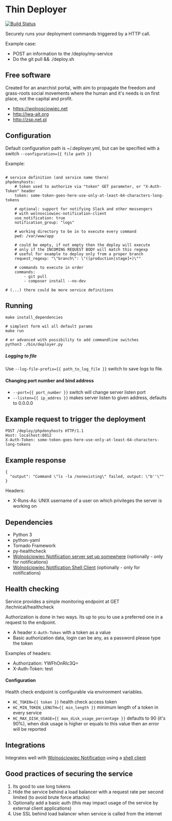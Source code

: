 Thin Deployer
=============

[![Build Status](https://travis-ci.org/Wolnosciowiec/thin-deployer.svg?branch=master)](https://travis-ci.org/Wolnosciowiec/thin-deployer)

Securely runs your deployment commands triggered by a HTTP call.

Example case:
- POST an information to the /deploy/my-service
- Do the git pull && ./deploy.sh

Free software
-------------

Created for an anarchist portal, with aim to propagate the freedom and grass-roots social movements where the human and it's needs is on first place, not the capital and profit.

- https://wolnosciowiec.net
- http://iwa-ait.org
- http://zsp.net.pl

Configuration
-------------

Default configuration path is ~/.deployer.yml, but can be specified with a switch `--configuration={{ file path }}`

Example:
```

# service definition (and service name there)
phpdenyhosts:
    # token used to authorize via "token" GET parameter, or "X-Auth-Token" header
    token: some-token-goes-here-use-only-at-least-64-characters-long-tokens

    # optional: support for notifying Slack and other messengers
    # with wolnosciowiec-notification-client
    use_notification: true
    notification_group: "logs"

    # working directory to be in to execute every command
    pwd: /var/www/app

    # could be empty, if not empty then the deploy will execute
    # only if the INCOMING REQUEST BODY will match this regexp
    # useful for example to deploy only from a proper branch
    request_regexp: "\"branch\": \"([production|stage]+)\""

    # commands to execute in order
    commands:
        - git pull
        - composer install --no-dev

# (...) there could be more service definitions
```

Running
-------

```
make install_dependencies

# simplest form wil all default params
make run

# or advanced with possibility to add commandline switches
python3 ./bin/deployer.py
```

##### Logging to file

Use `--log-file-prefix={{ path_to_log_file }}` switch to save logs to file.

#### Changing port number and bind address

- `--port={{ port_number }}` switch will change server listen port
- `--listen={{ ip_addres }}` makes server listen to given address, defaults to 0.0.0.0

Example request to trigger the deployment
-----------------------------------------

```
POST /deploy/phpdenyhosts HTTP/1.1
Host: localhost:8012
X-Auth-Token: some-token-goes-here-use-only-at-least-64-characters-long-tokens

```

Example response
----------------

```
{
  "output": "Command \"ls -la /nonexisting\" failed, output: \"b''\""
}
```

Headers:
- X-Runs-As: UNIX username of a user on which privileges the server is working on

Dependencies
------------

- Python 3
- python-yaml
- Tornado Framework
- py-healthcheck
- [Wolnościowiec Notification server set up somewhere](https://github.com/Wolnosciowiec/wolnosciowiec-notification) (optionally - only for notifications)
- [Wolnościowiec Notification Shell Client](https://github.com/Wolnosciowiec/wolnosciowiec-notification-shell-client) (optionally - only for notifications)

Health checking
---------------

Service provides a simple monitoring endpoint at GET /technical/healthcheck

Authorization is done in two ways.
Its up to you to use a preferred one in a request to the endpoint.

- A header `X-Auth-Token` with a token as a value
- Basic authorization data, login can be any, as a password please type the token

Examples of headers:
- Authorization: YWFhOnRlc3Q=
- X-Auth-Token: test

#### Configuration

Health check endpoint is configurable via environment variables.

- `HC_TOKEN={{ token }}` health check access token
- `HC_MIN_TOKEN_LENGTH={{ min_length }}` minimum length of a token in every service
- `HC_MAX_DISK_USAGE={{ max_disk_usage_percentage }}` defaults to 90 (it's 90%), when disk usage is higher or equals to this value then an error will be reported


Integrations
------------

Integrates well with [Wolnościowiec Notification](https://github.com/Wolnosciowiec/wolnosciowiec-notification) using a [shell client](https://github.com/Wolnosciowiec/wolnosciowiec-notification-shell-client)

Good practices of securing the service
--------------------------------------

1. Its good to use long tokens
2. Hide the service behind a load balancer with a request rate per second limited (to avoid brute force attacks)
3. Optionally add a basic auth (this may impact usage of the service by external client applications)
4. Use SSL behind load balancer when service is called from the internet
